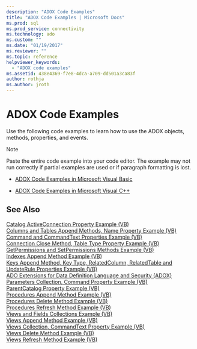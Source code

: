 ```yaml
---
description: "ADOX Code Examples"
title: "ADOX Code Examples | Microsoft Docs"
ms.prod: sql
ms.prod_service: connectivity
ms.technology: ado
ms.custom: ""
ms.date: "01/19/2017"
ms.reviewer: ""
ms.topic: reference
helpviewer_keywords: 
  - "ADOX code examples"
ms.assetid: 438e4369-f7e8-4dca-a709-dd501a3ca83f
author: rothja
ms.author: jroth
---
```

# ADOX Code Examples
Use the following code examples to learn how to use the ADOX objects, methods, properties, and events.  
  
> [!NOTE]
>  Paste the entire code example into your code editor. The example may not run correctly if partial examples are used or if paragraph formatting is lost.  
  
-   [ADOX Code Examples in Microsoft Visual Basic](./adox-code-examples-in-microsoft-visual-basic.md)  
  
-   [ADOX Code Examples in Microsoft Visual C++](./adox-code-examples-in-microsoft-visual-c.md)  
  
## See Also  
 [Catalog ActiveConnection Property Example (VB)](./catalog-activeconnection-property-example-vb.md)   
 [Columns and Tables Append Methods, Name Property Example (VB)](./columns-and-tables-append-methods-name-property-example-vb.md)   
 [Command and CommandText Properties Example (VB)](./command-and-commandtext-properties-example-vb.md)   
 [Connection Close Method, Table Type Property Example (VB)](./connection-close-method-table-type-property-example-vb.md)   
 [GetPermissions and SetPermissions Methods Example (VB)](./getpermissions-and-setpermissions-methods-example-vb.md)   
 [Indexes Append Method Example (VB)](./indexes-append-method-example-vb.md)   
 [Keys Append Method, Key Type, RelatedColumn, RelatedTable and UpdateRule Properties Example (VB)](./keys-append-method-key-type-relatedcolumn-relatedtable-example-vb.md)   
 [ADO Extensions for Data Definition Language and Security (ADOX)](../../guide/extensions/ado-extensions-for-data-definition-language-and-security-adox.md)   
 [Parameters Collection, Command Property Example (VB)](./parameters-collection-command-property-example-vb.md)   
 [ParentCatalog Property Example (VB)](./parentcatalog-property-example-vb.md)   
 [Procedures Append Method Example (VB)](./procedures-append-method-example-vb.md)   
 [Procedures Delete Method Example (VB)](./procedures-delete-method-example-vb.md)   
 [Procedures Refresh Method Example (VB)](./procedures-refresh-method-example-vb.md)   
 [Views and Fields Collections Example (VB)](./views-and-fields-collections-example-vb.md)   
 [Views Append Method Example (VB)](./views-append-method-example-vb.md)   
 [Views Collection, CommandText Property Example (VB)](./views-collection-commandtext-property-example-vb.md)   
 [Views Delete Method Example (VB)](./views-delete-method-example-vb.md)   
 [Views Refresh Method Example (VB)](./views-refresh-method-example-vb.md)